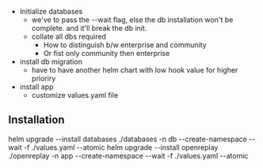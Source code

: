- Initialize databases
  - we've to pass the --wait flag, else the db installation won't be complete. and it'll break the db init.
  - collate all dbs required
    - How to distinguish b/w enterprise and community
    - Or fist only community then enterprise
- install db migration
  - have to have another helm chart with low hook value for higher prioriry
- install app
  - customize values.yaml file


## Installation
helm upgrade --install databases ./databases -n db --create-namespace --wait -f ./values.yaml --atomic
helm upgrade --install openreplay ./openreplay -n app --create-namespace --wait -f ./values.yaml --atomic
